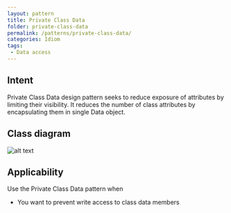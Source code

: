 ```yaml
---
layout: pattern
title: Private Class Data
folder: private-class-data
permalink: /patterns/private-class-data/
categories: Idiom
tags:
 - Data access
---
```


## Intent
Private Class Data design pattern seeks to reduce exposure of
attributes by limiting their visibility. It reduces the number of class
attributes by encapsulating them in single Data object.

## Class diagram
![alt text](./etc/private-class-data.png "Private Class Data")

## Applicability
Use the Private Class Data pattern when

* You want to prevent write access to class data members
